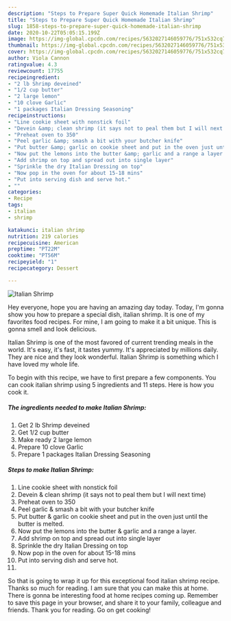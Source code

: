 ```yaml
---
description: "Steps to Prepare Super Quick Homemade Italian Shrimp"
title: "Steps to Prepare Super Quick Homemade Italian Shrimp"
slug: 1858-steps-to-prepare-super-quick-homemade-italian-shrimp
date: 2020-10-22T05:05:15.199Z
image: https://img-global.cpcdn.com/recipes/5632027146059776/751x532cq70/italian-shrimp-recipe-main-photo.jpg
thumbnail: https://img-global.cpcdn.com/recipes/5632027146059776/751x532cq70/italian-shrimp-recipe-main-photo.jpg
cover: https://img-global.cpcdn.com/recipes/5632027146059776/751x532cq70/italian-shrimp-recipe-main-photo.jpg
author: Viola Cannon
ratingvalue: 4.3
reviewcount: 17755
recipeingredient:
- "2 lb Shrimp deveined"
- "1/2 cup butter"
- "2 large lemon"
- "10 clove Garlic"
- "1 packages Italian Dressing Seasoning"
recipeinstructions:
- "Line cookie sheet with nonstick foil"
- "Devein &amp; clean shrimp (it says not to peal them but I will next time)"
- "Preheat oven to 350"
- "Peel garlic &amp; smash a bit with your butcher knife"
- "Put butter &amp; garlic on cookie sheet and put in the oven just until the butter is melted."
- "Now put the lemons into the butter &amp; garlic and a range a layer."
- "Add shrimp on top and spread out into single layer"
- "Sprinkle the dry Italian Dressing on top"
- "Now pop in the oven for about 15-18 mins"
- "Put into serving dish and serve hot."
- ""
categories:
- Recipe
tags:
- italian
- shrimp

katakunci: italian shrimp 
nutrition: 219 calories
recipecuisine: American
preptime: "PT22M"
cooktime: "PT56M"
recipeyield: "1"
recipecategory: Dessert

---
```



![Italian Shrimp](https://img-global.cpcdn.com/recipes/5632027146059776/751x532cq70/italian-shrimp-recipe-main-photo.jpg)

Hey everyone, hope you are having an amazing day today. Today, I'm gonna show you how to prepare a special dish, italian shrimp. It is one of my favorites food recipes. For mine, I am going to make it a bit unique. This is gonna smell and look delicious.

Italian Shrimp is one of the most favored of current trending meals in the world. It's easy, it's fast, it tastes yummy. It's appreciated by millions daily. They are nice and they look wonderful. Italian Shrimp is something which I have loved my whole life.




To begin with this recipe, we have to first prepare a few components. You can cook italian shrimp using 5 ingredients and 11 steps. Here is how you cook it.

<!--inarticleads1-->

##### The ingredients needed to make Italian Shrimp:

1. Get 2 lb Shrimp deveined
1. Get 1/2 cup butter
1. Make ready 2 large lemon
1. Prepare 10 clove Garlic
1. Prepare 1 packages Italian Dressing Seasoning




<!--inarticleads2-->

##### Steps to make Italian Shrimp:

1. Line cookie sheet with nonstick foil
1. Devein &amp; clean shrimp (it says not to peal them but I will next time)
1. Preheat oven to 350
1. Peel garlic &amp; smash a bit with your butcher knife
1. Put butter &amp; garlic on cookie sheet and put in the oven just until the butter is melted.
1. Now put the lemons into the butter &amp; garlic and a range a layer.
1. Add shrimp on top and spread out into single layer
1. Sprinkle the dry Italian Dressing on top
1. Now pop in the oven for about 15-18 mins
1. Put into serving dish and serve hot.
1. 




So that is going to wrap it up for this exceptional food italian shrimp recipe. Thanks so much for reading. I am sure that you can make this at home. There is gonna be interesting food at home recipes coming up. Remember to save this page in your browser, and share it to your family, colleague and friends. Thank you for reading. Go on get cooking!
